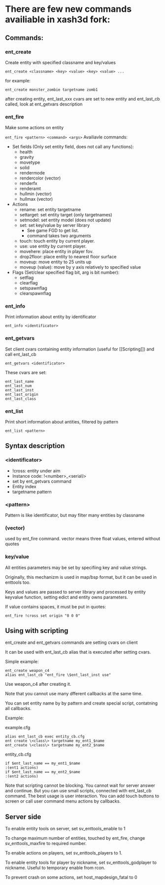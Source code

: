 # There are few new commands availiable in xash3d fork:

## Commands:
### ent_create
Create entity with specified classname and key/values

`ent_create <classname> <key> <value> <key> <value> ...`

for example:

`ent_create monster_zombie targetname zomb1`

after creating entity, ent_last_xxx cvars are set to new entity and ent_last_cb called, look at ent_getvars description

### ent_fire

Make some actions on entity

`ent_fire <pattern> <command> <args>`
Availiavle commands:
* Set fields (Only set entity field, does not call any functions):
   * health
   * gravity
   * movetype
   * solid
   * rendermode
   * rendercolor (vector)
   * renderfx
   * renderamt
   * hullmin (vector)
   * hullmax (vector)
* Actions
   * rename: set entity targetname
   * settarget: set entity target (only targetnames)
   * setmodel: set entity model (does not update)
   * set: set key/value by server library
       * See game FGD to get list.
       * command takes two arguments
   * touch: touch entity by current player.
   * use: use entity by current player.
   * movehere: place entity in player fov.
   * drop2floor: place entity to nearest floor surface
   * moveup: move entity to 25 units up
   * moveup (value): move by y axis relatively to specified value
* Flags (Set/clear specified flag bit, arg is bit number):
   * setflag
   * clearflag
   * setspawnflag
   * clearspawnflag

### ent_info
Print information about entity by identificator

`ent_info <identificator>`

### ent_getvars
Set client cvars containing entity information (useful for [[Scripting]]) and call ent_last_cb

`ent_getvars <identificator>`

These cvars are set:
```
ent_last_name
ent_last_num
ent_last_inst
ent_last_origin
ent_last_class
```

### ent_list
Print short information about antities, filtered by pattern

`ent_list <pattern>`

## Syntax description

### \<identificator\>

* !cross: entity under aim
* Instance code: !\<number\>_\<seria\l>
 * set by ent_getvars command
* Entity index
* targetname pattern

### \<pattern\>

Pattern is like identificator, but may filter many entities by classname

### (vector)

used by ent_fire command. vector means three float values, entered without quotes

### key/value

All entities parameters may be set by specifiing key and value strings.

Originally, this mechanizm is used in map/bsp format, but it can be used in enttools too.

Keys and values are passed to server library and processed by entity keyvalue function, setting edict and entity owns parameters.

If value contains spaces, it must be put in quotes:

`ent_fire !cross set origin "0 0 0"`

## Using with scripting

ent_create and ent_getvars commands are setting cvars on client

It can be used with ent_last_cb alias that is executed after setting cvars.

Simple example:

```
ent_create weapon_c4
alias ent_last_cb "ent_fire \$ent_last_inst use"
```

Use weapon_c4 after creating it.

Note that you cannot use many dfferent callbacks at the same time.

You can set entity name by by pattern and create special script, contatning all callbacks.

Example:

example.cfg
```
alias ent_last_cb exec entity_cb.cfg
ent create \<class\> targetname my_ent1_$name
ent_create \<class\> targetname my_ent2_$name
```
entity_cb.cfg
```
if $ent_last_name == my_ent1_$name
:(ent1 actions)
if $ent_last_name == my_ent2_$name
:(ent2 actions)
```
Note that scripting cannot be blocking. You cannot wait for server answer and continue. But you can use small scripts, connected with ent_last_cb command. The best usage is user interaction. You can add touch buttons to screen or call user command menu actions by callbacks.
##  Server side

To enable entity tools on server, set sv_enttools_enable to 1

To change maximum number of entities, touched by ent_fire, change sv_enttools_maxfire to required number.

To enable actions on players, set sv_enttools_players to 1.

To enable entity tools for player by nickname, set sv_enttools_godplayer to nickname. Useful to temporary enable from rcon.

To prevent crash on some actions, set host_mapdesign_fatal to 0